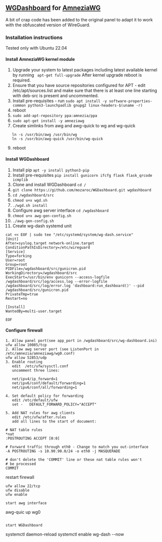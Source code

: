 ## [WGDashboard](https://github.com/donaldzou/WGDashboard) for [AmneziaWG](https://github.com/amnezia-vpn/amneziawg-linux-kernel-module)

A bit of crap code has been added to the original panel to adapt it to work with the obfuscated version of WireGuard.

### Installation instructions

Tested only with Ubuntu 22.04

#### Install AmneziaWG kernel module

1. Upgrade your system to latest packages including latest available kernel by running 
 ```  apt-get full-upgrade ``` 
After kernel upgrade reboot is required.
2. Ensure that you have source repositories configured for APT - edit /etc/apt/sources.list and make sure that there is at least one line starting with deb-src is present and uncommented.
3. Install pre-requisites - run 
   ```sudo apt install -y software-properties-common python3-launchpadlib gnupg2 linux-headers-$(uname -r)```
4. reboot
5. ```sudo add-apt-repository ppa:amnezia/ppa```
6. ```sudo apt-get install -y amneziawg ```
7. Create simlinks from awg and awg-quick to wg and wg-quick
```
   ln -s /usr/bin/awg /usr/bin/wg
   ln -s /usr/bin/awg-quick /usr/bin/wg-quick
```
9. reboot   

#### Install WGDashboard

1. Install pip
   ```apt -y install python3-pip```
2. Install pre-requisites
   ```pip install gunicorn ifcfg flask flask_qrcode icmplib```
3. Clone and install WGDashboard
   ```cd /```
4. ```git clone https://github.com/mozaroc/WGDashboard.git wgdashboard```
5. ```cd /wgdashboard/src```
6. ```chmod u+x wgd.sh```
7. ```./wgd.sh install```
8. Configure awg server interface 
   ```cd /wgdashboard```
9. ```chmod u+x awg-gen-config.sh```
10. ``` ./awg-gen-config.sh ```
11.  Create wg-dash systemd unit
   ```
cat << EOF | sudo tee "/etc/systemd/system/wg-dash.service"
[Unit]
After=syslog.target network-online.target
ConditionPathIsDirectory=/etc/wireguard
[Service]
Type=forking
User=root
Group=root
PIDFile=/wgdashboard/src/gunicron.pid
WorkingDirectory=/wgdashboard/src
ExecStart=/usr/bin/env gunicorn --access-logfile /wgdashboard/src/log/access.log --error-logfile /wgdashboard/src/log/error.log 'dashboard:run_dashboard()' --pid /wgdashboard/src/gunicron.pid
PrivateTmp=true
Restart=no

[Install]
WantedBy=multi-user.target

EOF
```
#### Configure firewall

```
1. Allow panel port(see app_port in /wgdashboard/src/wg-dashboard.ini)
ufw allow 10085/tcp
2. Allow awg server port (see ListenPort in /etc/amnezia/amneziawg/wg0.conf)
ufw allow 52853/udp
3. Enable routing
   edit  /etc/ufw/sysctl.conf
   uncomment three lines:

   net/ipv4/ip_forward=1
   net/ipv6/conf/default/forwarding=1
   net/ipv6/conf/all/forwarding=1

4. Set default policy for forwarding
   edit /etc/default/ufw
   set -   DEFAULT_FORWARD_POLICY="ACCEPT"

5. Add NAT rules for awg clients
   edit /etc/ufw/after.rules
   add all lines to the start of document:
   
# NAT table rules
*nat
:POSTROUTING ACCEPT [0:0]

# Forward traffic through eth0 - Change to match you out-interface
-A POSTROUTING -s 10.90.90.0/24 -o eth0 -j MASQUERADE

# don't delete the 'COMMIT' line or these nat table rules won't
# be processed
COMMIT
```

restart firewall

```
ufw allow 22/tcp
ufw disable
ufw enable

start awg interface

```
awg-quic up wg0
```

start WGDashboard

```
systemctl daemon-reload
systemctl enable wg-dash --now
```




 

